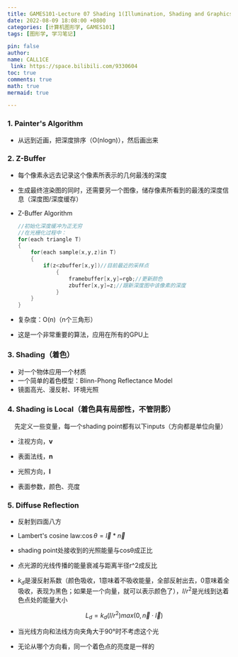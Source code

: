 ```yaml
---
title: GAMES101-Lecture 07 Shading 1(Illumination, Shading and Graphics Pipeline)
date: 2022-08-09 18:08:00 +0800
categories: [计算机图形学, GAMES101]
tags: [图形学, 学习笔记]

pin: false
author: 
name: CALL1CE
 link: https://space.bilibili.com/9330604
toc: true
comments: true
math: true
mermaid: true

---
```


### 1. Painter's Algorithm

- 从远到近画，把深度排序（O(nlogn)），然后画出来

### 2. Z-Buffer

- 每个像素永远去记录这个像素所表示的几何最浅的深度

- 生成最终渲染图的同时，还需要另一个图像，储存像素所看到的最浅的深度信息（深度图/深度缓存）

- Z-Buffer Algorithm
  
  ```cpp
  //初始化深度缓冲为正无穷
  //在光栅化过程中：
  for(each triangle T)
  {
      for(each sample(x,y,z)in T)
      {
          if(z<zbuffer[x,y])//目前最近的采样点
              {
                  framebuffer[x,y]=rgb;//更新颜色
                  zbuffer[x,y]=z;//跟新深度图中该像素的深度    
              }
      }
  }
  ```

- 复杂度：O(n)（n个三角形）

- 这是一个非常重要的算法，应用在所有的GPU上

### 3. Shading（着色）

* 对一个物体应用一个材质
* 一个简单的着色模型：Blinn-Phong Reflectance Model
* 镜面高光、漫反射、环境光照

### 4. Shading is Local（着色具有局部性，不管阴影）

    先定义一些变量，每一个shading point都有以下inputs（方向都是单位向量）

* 注视方向，**v**

* 表面法线，**n**

* 光照方向，**l**

* 表面参数，颜色、亮度

### 5. Diffuse Reflection

* 反射到四面八方

* Lambert's cosine law:$\cos\theta = \vec{l}*\vec{n}$

* shading point处接收到的光照能量与cosθ成正比

* 点光源的光线传播的能量衰减与距离半径r^2成反比

* $k_d$是漫反射系数（颜色吸收，1意味着不吸收能量，全部反射出去，0意味着全吸收，表现为黑色；如果是一个向量，就可以表示颜色了），$I/r^2$是光线到达着色点处的能量大小
  
  $$
  L_d = k_d(I/r^2)max(0, \vec{n}\cdot\vec{l})
  $$

* 当光线方向和法线方向夹角大于90°时不考虑这个光

* 无论从哪个方向看，同一个着色点的亮度是一样的
